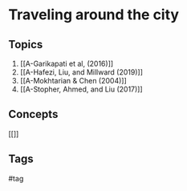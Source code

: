 # Traveling around the city
## Topics
1. [[A-Garikapati et al, (2016)]]
2. [[A-Hafezi, Liu, and Millward (2019)]]
3. [[A-Mokhtarian & Chen (2004)]]
4. [[A-Stopher, Ahmed, and Liu (2017)]]

## Concepts
[[]]

## Tags
#tag